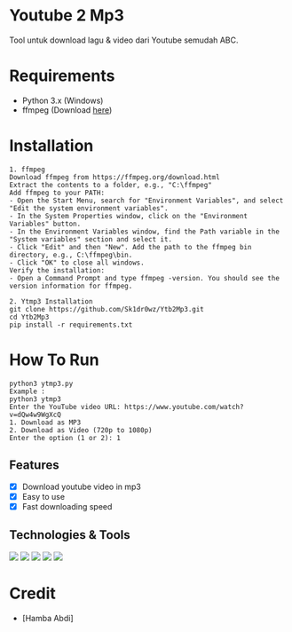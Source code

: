 # Youtube 2 Mp3
Tool untuk download lagu & video dari Youtube semudah ABC.

# Requirements

- Python 3.x (Windows)
- ffmpeg (Download [here](https://ffmpeg.org/download.html))

# Installation
```
1. ffmpeg
Download ffmpeg from https://ffmpeg.org/download.html
Extract the contents to a folder, e.g., "C:\ffmpeg"
Add ffmpeg to your PATH:
- Open the Start Menu, search for "Environment Variables", and select "Edit the system environment variables".
- In the System Properties window, click on the "Environment Variables" button.
- In the Environment Variables window, find the Path variable in the "System variables" section and select it.
- Click "Edit" and then "New". Add the path to the ffmpeg bin directory, e.g., C:\ffmpeg\bin.
- Click "OK" to close all windows.
Verify the installation:
- Open a Command Prompt and type ffmpeg -version. You should see the version information for ffmpeg.

2. Ytmp3 Installation
git clone https://github.com/Sk1dr0wz/Ytb2Mp3.git
cd Ytb2Mp3
pip install -r requirements.txt

```

# How To Run
```
python3 ytmp3.py
Example : 
python3 ytmp3
Enter the YouTube video URL: https://www.youtube.com/watch?v=dQw4w9WgXcQ
1. Download as MP3
2. Download as Video (720p to 1080p)
Enter the option (1 or 2): 1

```
## Features
- [x] Download youtube video in mp3
- [x] Easy to use
- [x] Fast downloading speed 

## Technologies & Tools
![](https://img.shields.io/badge/OS-Linux-informational?style=flat&logo=linux&logoColor=white&color=2bbc8a)
![](https://img.shields.io/badge/Code-Python-informational?style=flat&logo=python&logoColor=white&color=2bbc8a)
![](https://img.shields.io/badge/Termux-Android-blue)
![](https://img.shields.io/badge/PKG-ffmpeg-yellowgreen)
![](https://img.shields.io/badge/Noob-Keep%20Learning-yellow)

# Credit
* [Hamba Abdi]